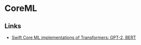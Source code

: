 # CoreML

## Links

- [Swift Core ML implementations of Transformers: GPT-2, BERT](https://github.com/huggingface/swift-coreml-transformers)
